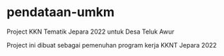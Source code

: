 # pendataan-umkm
Project KKN Tematik Jepara 2022 untuk Desa Teluk Awur

Project ini dibuat sebagai pemenuhan program kerja KKNT Jepara 2022

